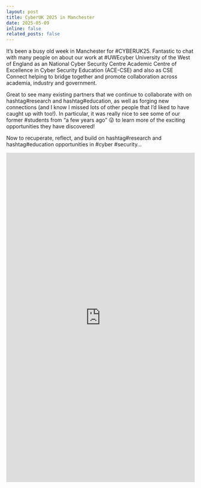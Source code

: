 ```yaml
---
layout: post
title: CyberUK 2025 in Manchester
date: 2025-05-09
inline: false
related_posts: false
---
```


It’s been a busy old week in Manchester for #CYBERUK25. Fantastic to chat with many people on about our work at #UWEcyber University of the West of England as an National Cyber Security Centre Academic Centre of Excellence in Cyber Security Education (ACE-CSE) and also as CSE Connect helping to bridge together and promote collaboration across academia, industry and government.

Great to see many existing partners that we continue to collaborate with on hashtag#research and hashtag#education, as well as forging new connections (and I know I missed lots of other people that I’d liked to have caught up with too!). In particular, it was really nice to see some of our former #students from “a few years ago” 😜 to learn more of the exciting opportunities they have discovered!

Now to recuperate, reflect, and build on hashtag#research and hashtag#education opportunities in #cyber #security…

<p style="text-align:center;">
<iframe src="https://www.linkedin.com/posts/prof-phil-legg_manchester-cyberuk25-uwecyber-activity-7326558225141555201-Nc6O" height="879" width="504" frameborder="0" allowfullscreen="" title="Embedded post"></iframe>
</p>

